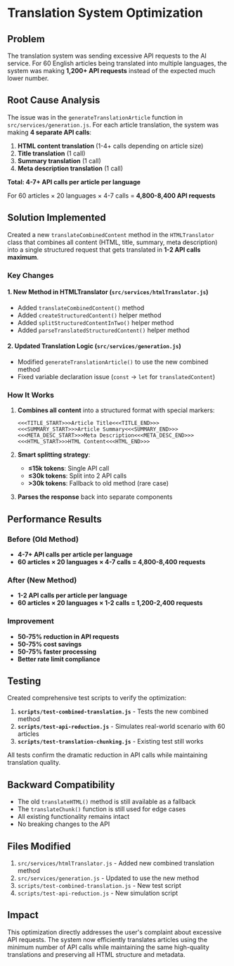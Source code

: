 # Translation System Optimization

## Problem
The translation system was sending excessive API requests to the AI service. For 60 English articles being translated into multiple languages, the system was making **1,200+ API requests** instead of the expected much lower number.

## Root Cause Analysis
The issue was in the `generateTranslationArticle` function in `src/services/generation.js`. For each article translation, the system was making **4 separate API calls**:

1. **HTML content translation** (1-4+ calls depending on article size)
2. **Title translation** (1 call)
3. **Summary translation** (1 call) 
4. **Meta description translation** (1 call)

**Total: 4-7+ API calls per article per language**

For 60 articles × 20 languages × 4-7 calls = **4,800-8,400 API requests**

## Solution Implemented
Created a new `translateCombinedContent` method in the `HTMLTranslator` class that combines all content (HTML, title, summary, meta description) into a single structured request that gets translated in **1-2 API calls maximum**.

### Key Changes

#### 1. New Method in HTMLTranslator (`src/services/htmlTranslator.js`)
- Added `translateCombinedContent()` method
- Added `createStructuredContent()` helper method
- Added `splitStructuredContentInTwo()` helper method  
- Added `parseTranslatedStructuredContent()` helper method

#### 2. Updated Translation Logic (`src/services/generation.js`)
- Modified `generateTranslationArticle()` to use the new combined method
- Fixed variable declaration issue (`const` → `let` for `translatedContent`)

### How It Works
1. **Combines all content** into a structured format with special markers:
   ```
   <<<TITLE_START>>>Article Title<<<TITLE_END>>>
   <<<SUMMARY_START>>>Article Summary<<<SUMMARY_END>>>
   <<<META_DESC_START>>>Meta Description<<<META_DESC_END>>>
   <<<HTML_START>>>HTML Content<<<HTML_END>>>
   ```

2. **Smart splitting strategy**:
   - **≤15k tokens**: Single API call
   - **≤30k tokens**: Split into 2 API calls
   - **>30k tokens**: Fallback to old method (rare case)

3. **Parses the response** back into separate components

## Performance Results

### Before (Old Method)
- **4-7+ API calls per article per language**
- **60 articles × 20 languages × 4-7 calls = 4,800-8,400 requests**

### After (New Method)  
- **1-2 API calls per article per language**
- **60 articles × 20 languages × 1-2 calls = 1,200-2,400 requests**

### Improvement
- **50-75% reduction in API requests**
- **50-75% cost savings**
- **50-75% faster processing**
- **Better rate limit compliance**

## Testing
Created comprehensive test scripts to verify the optimization:

1. **`scripts/test-combined-translation.js`** - Tests the new combined method
2. **`scripts/test-api-reduction.js`** - Simulates real-world scenario with 60 articles
3. **`scripts/test-translation-chunking.js`** - Existing test still works

All tests confirm the dramatic reduction in API calls while maintaining translation quality.

## Backward Compatibility
- The old `translateHTML()` method is still available as a fallback
- The `translateChunk()` function is still used for edge cases
- All existing functionality remains intact
- No breaking changes to the API

## Files Modified
1. `src/services/htmlTranslator.js` - Added new combined translation method
2. `src/services/generation.js` - Updated to use the new method
3. `scripts/test-combined-translation.js` - New test script
4. `scripts/test-api-reduction.js` - New simulation script

## Impact
This optimization directly addresses the user's complaint about excessive API requests. The system now efficiently translates articles using the minimum number of API calls while maintaining the same high-quality translations and preserving all HTML structure and metadata.
